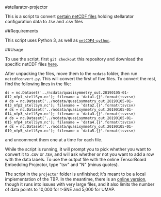 #stellarator-projector

This is a script to convert [certain netCDF files](https://github.com/landreman/quasisymmetry) holding stellarator configuration data to .tsv and .csv files

##Requirements

This script uses Python 3, as well as [`netCDF4-python`](https://unidata.github.io/netcdf4-python/netCDF4/index.html).

##Usage

To use the script, first `git checkout` this repository and download the specific netCDF files [here](https://umd.app.box.com/s/5102vf5ynh6o0fztph2jq6dt8alt795k).

After unpacking the files, move them to the `ncdata` folder, then run `netcdfconvert.py`. This will convert the first of five files. To convert the rest, find the following lines in the file:

```
ds = nc.Dataset('../ncdata/quasisymmetry_out.20190105-01-012_nfp1_stellSym.nc'); filename = 'data1.{}'.format(tsvcsv)
# ds = nc.Dataset('../ncdata/quasisymmetry_out.20190105-01-013_nfp2_stellSym.nc'); filename = 'data2.{}'.format(tsvcsv)
# ds = nc.Dataset('../ncdata/quasisymmetry_out.20190105-01-014_nfp3_stellSym.nc'); filename = 'data3.{}'.format(tsvcsv)
# ds = nc.Dataset('../ncdata/quasisymmetry_out.20190105-01-015_nfp4_stellSym.nc'); filename = 'data4.{}'.format(tsvcsv)
# ds = nc.Dataset('../ncdata/quasisymmetry_out.20190105-01-019_nfp5_stellSym.nc'); filename = 'data5.{}'.format(tsvcsv)
```

and uncomment them one at a time for each file.

While the script is running, it will prompt you to pick whether you want to convert it to .csv or .tsv, and will ask whether or not you want to add a row with the data labels. To use the output file with the online TensorBoard Embedding Projector, type "tsv" and "N" (minus quotes).

The script in the `projector` folder is unfinished; it's meant to be a local implementation of the TBP. In the meantime, there is an [online version](projector.tensorflow.org), though it runs into issues with very large files, and it also limits the number of data points to 10,000 for t-SNE and 5,000 for UMAP.
